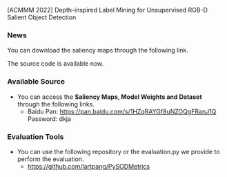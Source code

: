 [ACMMM 2022] Depth-inspired Label Mining for Unsupervised RGB-D Salient Object Detection

### News
You can download the saliency maps through the following link.

The source code is available now.

### Available Source
- You can access the **Saliency Maps, Model Weights and Dataset** through the following links.
    - Baidu Pan: <https://pan.baidu.com/s/1HZqRAYGf8uNZOQgFRanJ1Q> Password: dkja

### Evaluation Tools
- You can use the following repository or the evaluation.py we provide to perform the evaluation.
    - https://github.com/lartpang/PySODMetrics
